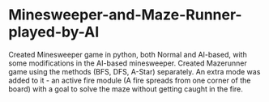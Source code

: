 # Minesweeper-and-Maze-Runner-played-by-AI
Created Minesweeper game in python, both Normal and AI-based, with some modifications in the AI-based minesweeper. Created Mazerunner game using the methods (BFS, DFS, A-Star) separately. An extra mode was added to it - an active fire module (A fire spreads from one corner of the board) with a goal to solve the maze without getting caught in the fire.
